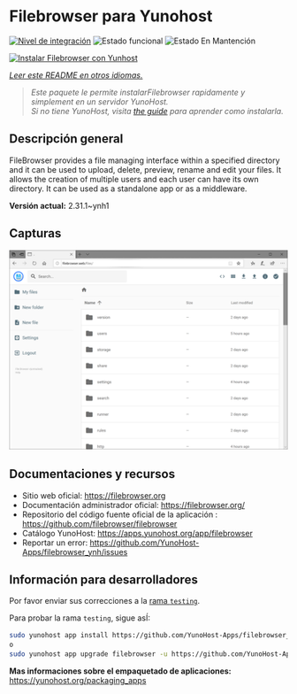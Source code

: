 <!--
Este archivo README esta generado automaticamente<https://github.com/YunoHost/apps/tree/master/tools/readme_generator>
No se debe editar a mano.
-->

# Filebrowser para Yunohost

[![Nivel de integración](https://dash.yunohost.org/integration/filebrowser.svg)](https://ci-apps.yunohost.org/ci/apps/filebrowser/) ![Estado funcional](https://ci-apps.yunohost.org/ci/badges/filebrowser.status.svg) ![Estado En Mantención](https://ci-apps.yunohost.org/ci/badges/filebrowser.maintain.svg)

[![Instalar Filebrowser con Yunhost](https://install-app.yunohost.org/install-with-yunohost.svg)](https://install-app.yunohost.org/?app=filebrowser)

*[Leer este README en otros idiomas.](./ALL_README.md)*

> *Este paquete le permite instalarFilebrowser rapidamente y simplement en un servidor YunoHost.*  
> *Si no tiene YunoHost, visita [the guide](https://yunohost.org/install) para aprender como instalarla.*

## Descripción general

FileBrowser provides a file managing interface within a specified directory and it can be used to upload, delete, preview, rename and edit your files. It allows the creation of multiple users and each user can have its own directory. It can be used as a standalone app or as a middleware.


**Versión actual:** 2.31.1~ynh1

## Capturas

![Captura de Filebrowser](./doc/screenshots/screenshot.PNG)

## Documentaciones y recursos

- Sitio web oficial: <https://filebrowser.org>
- Documentación administrador oficial: <https://filebrowser.org/>
- Repositorio del código fuente oficial de la aplicación : <https://github.com/filebrowser/filebrowser>
- Catálogo YunoHost: <https://apps.yunohost.org/app/filebrowser>
- Reportar un error: <https://github.com/YunoHost-Apps/filebrowser_ynh/issues>

## Información para desarrolladores

Por favor enviar sus correcciones a la [rama `testing`](https://github.com/YunoHost-Apps/filebrowser_ynh/tree/testing).

Para probar la rama `testing`, sigue asÍ:

```bash
sudo yunohost app install https://github.com/YunoHost-Apps/filebrowser_ynh/tree/testing --debug
o
sudo yunohost app upgrade filebrowser -u https://github.com/YunoHost-Apps/filebrowser_ynh/tree/testing --debug
```

**Mas informaciones sobre el empaquetado de aplicaciones:** <https://yunohost.org/packaging_apps>
